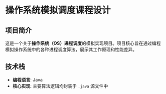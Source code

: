 # 操作系统模拟调度课程设计

## 项目简介

这是一个关于**操作系统（OS）进程调度**的模拟实现项目。项目核心旨在通过编程模拟操作系统中的各种进程调度算法，展示其工作原理和性能差异。

## 技术栈

- **编程语言**: Java
- **核心实现**: 主要算法逻辑均封装于 `.java` 源文件中
